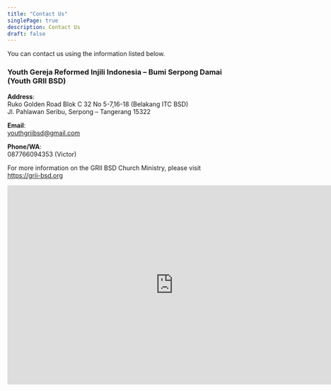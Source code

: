 ```yaml
---
title: "Contact Us"
singlePage: true
description: Contact Us
draft: false
---
```


You can contact us using the information listed below.

<h3>Youth Gereja Reformed Injili Indonesia – Bumi Serpong Damai (Youth GRII BSD)</h3>

**Address**:\
Ruko Golden Road Blok C 32 No 5-7,16-18 (Belakang ITC BSD)\
Jl. Pahlawan Seribu, Serpong – Tangerang 15322

**Email**:\
youthgriibsd@gmail.com

**Phone/WA**:\
087766094353 (Victor)

For more information on the GRII BSD Church Ministry, please visit <a href="https://grii-bsd.org">https://grii-bsd.org</a>

<div class="iframe-rwd"><iframe style="border: 0;" src="https://www.google.com/maps/embed?pb=!1m18!1m12!1m3!1d3965.828193713661!2d106.66085711431373!3d-6.286301295450155!2m3!1f0!2f0!3f0!3m2!1i1024!2i768!4f13.1!3m3!1m2!1s0x2e69fb3d1e3378a5%3A0xa524c2fc4dc142c9!2sGRII+BSD!5e0!3m2!1sid!2sid!4v1513818051163" width="750" height="450" frameborder="0" allowfullscreen="allowfullscreen"></iframe></div>
